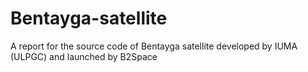 # Bentayga-satellite
A report for the source code of Bentayga satellite developed by IUMA (ULPGC) and launched by B2Space
